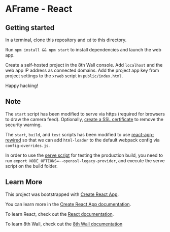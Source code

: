 # AFrame - React

## Getting started

In a terminal, clone this repository and `cd` to this directory.

Run `npm install && npm start` to install dependencies and launch the web app.

Create a self-hosted project in the 8th Wall console. Add `localhost` and the web app IP address as connected domains. Add the project app key from project settings to the `xrweb` script in `public/index.html`.

Happy hacking!

## Note

The `start` script has been modified to serve via https (required for browsers to draw the camera feed). Optionally, [create a SSL certificate](https://www.freecodecamp.org/news/how-to-set-up-https-locally-with-create-react-app/) to remove the security warning.

The `start`, `build`, and `test` scripts has been modified to use [react-app-rewired](https://github.com/timarney/react-app-rewired) so that we can add `html-loader` to the default webpack config via `config-overrides.js`.

In order to use the [serve script](https://github.com/8thwall/web/tree/master/serve) for testing the production build, you need to run `export NODE_OPTIONS=--openssl-legacy-provider`, and execute the serve script on the build folder.

## Learn More

This project was bootstrapped with [Create React App](https://github.com/facebook/create-react-app).

You can learn more in the [Create React App documentation](https://facebook.github.io/create-react-app/docs/getting-started).

To learn React, check out the [React documentation](https://reactjs.org/).

To learn 8th Wall, check out the [8th Wall documentation](https://www.8thwall.com/docs/web/)